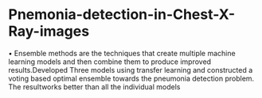 # Pnemonia-detection-in-Chest-X-Ray-images
•	Ensemble methods are the techniques that create multiple  machine learning models and then combine them to produce improved results.Developed Three models using transfer learning and constructed a voting based optimal ensemble towards the pneumonia detection problem. The resultworks better than all the individual models
